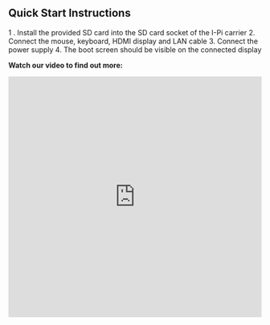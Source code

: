 ## Quick Start Instructions 

1 .  Install the provided SD card into the SD card socket of the I-Pi carrier
2. Connect the mouse, keyboard, HDMI display and LAN cable
3. Connect the power supply
4. The boot screen should be visible on the connected display




**Watch our video to find out more:**
<center>
<iframe
    width="100%"
    height="480"
    src="https://www.youtube.com/embed/luzU_IYuRQI" 
    frameborder="0" 
    allow="autoplay; encrypted-media"
    allowfullscreen
>
</iframe>
</center>

